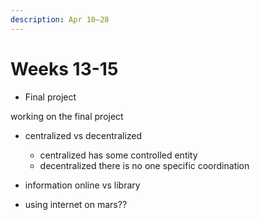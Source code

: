 ```yaml
---
description: Apr 10–28
---
```


# Weeks 13-15

* Final project

working on the final project&#x20;



* centralized vs decentralized&#x20;
  * centralized has some controlled entity&#x20;
  * decentralized there is no one specific coordination&#x20;



* information online vs library
* using internet on mars??&#x20;
